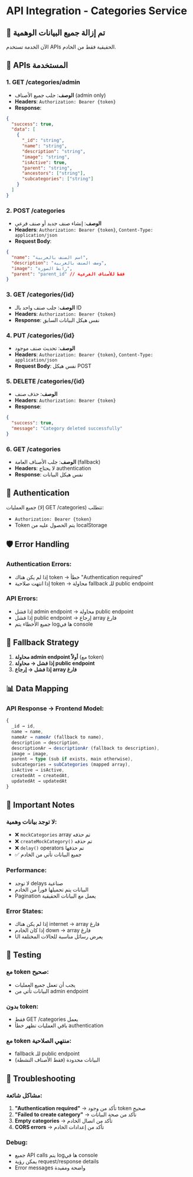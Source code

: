 # API Integration - Categories Service

## 🚀 تم إزالة جميع البيانات الوهمية

الآن الخدمة تستخدم APIs الحقيقية فقط من الخادم.

## 📡 APIs المستخدمة

### 1. **GET /categories/admin**
- **الوصف**: جلب جميع الأصناف (admin only)
- **Headers**: `Authorization: Bearer {token}`
- **Response**: 
```json
{
  "success": true,
  "data": [
    {
      "_id": "string",
      "name": "string",
      "description": "string",
      "image": "string",
      "isActive": true,
      "parent": "string",
      "ancestors": ["string"],
      "subcategories": ["string"]
    }
  ]
}
```

### 2. **POST /categories**
- **الوصف**: إنشاء صنف جديد أو صنف فرعي
- **Headers**: `Authorization: Bearer {token}`, `Content-Type: application/json`
- **Request Body**:
```json
{
  "name": "اسم الصنف بالعربية",
  "description": "وصف الصنف بالعربية",
  "image": "رابط الصورة",
  "parent": "parent_id" // فقط للأصناف الفرعية
}
```

### 3. **GET /categories/{id}**
- **الوصف**: جلب صنف واحد بالـ ID
- **Headers**: `Authorization: Bearer {token}`
- **Response**: نفس هيكل البيانات السابق

### 4. **PUT /categories/{id}**
- **الوصف**: تحديث صنف موجود
- **Headers**: `Authorization: Bearer {token}`, `Content-Type: application/json`
- **Request Body**: نفس هيكل POST

### 5. **DELETE /categories/{id}**
- **الوصف**: حذف صنف
- **Headers**: `Authorization: Bearer {token}`
- **Response**: 
```json
{
  "success": true,
  "message": "Category deleted successfully"
}
```

### 6. **GET /categories**
- **الوصف**: جلب الأصناف العامة (fallback)
- **Headers**: لا يحتاج authentication
- **Response**: نفس هيكل البيانات

## 🔐 Authentication

جميع العمليات (إلا GET /categories) تتطلب:
- `Authorization: Bearer {token}`
- Token يتم الحصول عليه من localStorage

## 🛡️ Error Handling

### **Authentication Errors**:
- إذا لم يكن هناك token → خطأ "Authentication required"
- إذا انتهت صلاحية token → محاولة fallback للـ public endpoint

### **API Errors**:
- إذا فشل admin endpoint → محاولة public endpoint
- إذا فشل public endpoint → إرجاع array فارغ
- جميع الأخطاء يتم logها في console

## 🔄 Fallback Strategy

1. **محاولة admin endpoint أولاً** (مع token)
2. **إذا فشل → محاولة public endpoint**
3. **إذا فشل → إرجاع array فارغ**

## 📊 Data Mapping

### **API Response → Frontend Model**:
```typescript
{
  _id → id,
  name → name,
  nameAr → nameAr (fallback to name),
  description → description,
  descriptionAr → descriptionAr (fallback to description),
  image → image,
  parent → type (sub if exists, main otherwise),
  subcategories → subCategories (mapped array),
  isActive → isActive,
  createdAt → createdAt,
  updatedAt → updatedAt
}
```

## 🚨 Important Notes

### **لا توجد بيانات وهمية**:
- ❌ `mockCategories` array تم حذفه
- ❌ `createMockCategory()` تم حذفه
- ❌ `delay()` operators تم حذفها
- ✅ جميع البيانات تأتي من الخادم

### **Performance**:
- لا توجد delays صناعية
- البيانات يتم تحميلها فوراً من الخادم
- Pagination يعمل مع البيانات الحقيقية

### **Error States**:
- إذا لم يكن هناك internet → array فارغ
- إذا كان الخادم down → array فارغ
- UI يعرض رسائل مناسبة للحالات المختلفة

## 🧪 Testing

### **مع token صحيح**:
- يجب أن تعمل جميع العمليات
- البيانات تأتي من admin endpoint

### **بدون token**:
- فقط GET /categories يعمل
- باقي العمليات تظهر خطأ authentication

### **مع token منتهي الصلاحية**:
- fallback للـ public endpoint
- البيانات محدودة (فقط الأصناف النشطة)

## 🔧 Troubleshooting

### **مشاكل شائعة**:
1. **"Authentication required"** → تأكد من وجود token صحيح
2. **"Failed to create category"** → تأكد من صحة البيانات
3. **Empty categories** → تأكد من اتصال الخادم
4. **CORS errors** → تأكد من إعدادات الخادم

### **Debug**:
- جميع API calls يتم logها في console
- يمكن رؤية request/response details
- Error messages واضحة ومفيدة
